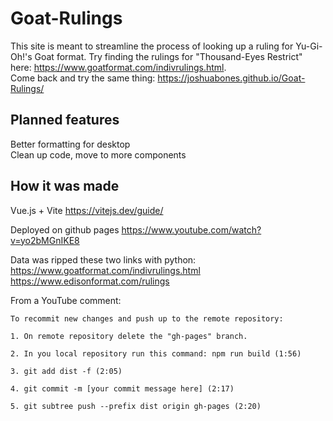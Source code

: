 # Goat-Rulings

This site is meant to streamline the process of looking up a ruling for Yu-Gi-Oh!'s Goat format. Try finding the rulings for "Thousand-Eyes Restrict" here: https://www.goatformat.com/indivrulings.html.  
Come back and try the same thing: https://joshuabones.github.io/Goat-Rulings/

## Planned features

Better formatting for desktop  
Clean up code, move to more components

## How it was made

Vue.js + Vite 
https://vitejs.dev/guide/

Deployed on github pages 
https://www.youtube.com/watch?v=yo2bMGnIKE8

Data was ripped these two links with python: 
https://www.goatformat.com/indivrulings.html 
https://www.edisonformat.com/rulings

From a YouTube comment:
```
To recommit new changes and push up to the remote repository:

1. On remote repository delete the "gh-pages" branch. 

2. In you local repository run this command: npm run build (1:56)

3. git add dist -f (2:05)

4. git commit -m [your commit message here] (2:17)

5. git subtree push --prefix dist origin gh-pages (2:20)
```

